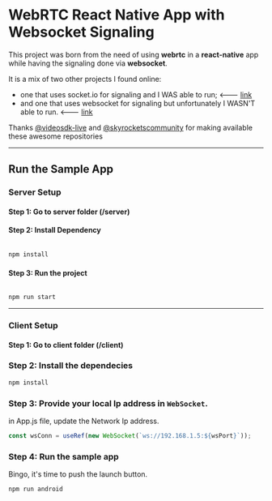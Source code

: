 # WebRTC React Native App with Websocket Signaling
This project was born from the need of using **webrtc** in a **react-native** app while having the signaling done via **websocket**.

It is a mix of two other projects I found online:
- one that uses socket.io for signaling and I WAS able to run; <--- [link](https://github.com/videosdk-live/webrtc/tree/main/react-native-webrtc-app)
- and one that uses websocket for signaling but unfortunately I WASN'T able to run. <--- [link](https://github.com/skyrocketscommunity/React-native-webrtcApp)

Thanks [@videosdk-live](https://github.com/videosdk-live) and [@skyrocketscommunity](https://github.com/skyrocketscommunity) for making available these awesome repositories

---
## Run the Sample App

### Server Setup

#### Step 1: Go to server folder (/server)

#### Step 2: Install Dependency

```js

npm install
```

#### Step 3: Run the project

```js

npm run start
```

---

### Client Setup

#### Step 1: Go to client folder (/client)

### Step 2: Install the dependecies

```js
npm install
```

### Step 3: Provide your local Ip address in `WebSocket`.

in App.js file, update the Network Ip address.

```js
const wsConn = useRef(new WebSocket(`ws://192.168.1.5:${wsPort}`));
```

### Step 4: Run the sample app

Bingo, it's time to push the launch button.

```js
npm run android
```

